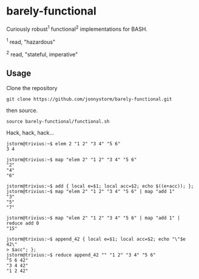barely-functional
=====

Curiously robust<sup>1</sup> functional<sup>2</sup> implementations for BASH.

<sup>1</sup> read, "hazardous"

<sup>2</sup> read, "stateful, imperative"

## Usage

Clone the repository

    git clone https://github.com/jonnystorm/barely-functional.git

then source.

    source barely-functional/functional.sh

Hack, hack, hack...

    jstorm@trivius:~$ elem 2 "1 2" "3 4" "5 6"
    3 4

    jstorm@trivius:~$ map "elem 2" "1 2" "3 4" "5 6"
    "2"
    "4"
    "6"

    jstorm@trivius:~$ add { local e=$1; local acc=$2; echo $((e+acc)); };
    jstorm@trivius:~$ map "elem 2" "1 2" "3 4" "5 6" | map "add 1"
    "3"
    "5"
    "7"

    jstorm@trivius:~$ map "elem 2" "1 2" "3 4" "5 6" | map "add 1" | reduce add 0
    "15"

    jstorm@trivius:~$ append_42 { local e=$1; local acc=$2; echo "\"$e 42\"
    > $acc"; };
    jstorm@trivius:~$ reduce append_42 "" "1 2" "3 4" "5 6"
    "5 6 42"
    "3 4 42"
    "1 2 42"

